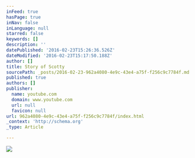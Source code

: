 ```yaml
---
inFeed: true
hasPage: true
inNav: false
inLanguage: null
starred: false
keywords: []
description: ''
datePublished: '2016-02-23T15:26:36.526Z'
dateModified: '2016-02-23T15:17:50.188Z'
author: []
title: Story of Scotty
sourcePath: _posts/2016-02-23-962a4080-4e9c-43e4-a75f-f256c9c7784f.md
published: true
authors: []
publisher:
  name: youtube.com
  domain: www.youtube.com
  url: null
  favicon: null
url: 962a4080-4e9c-43e4-a75f-f256c9c7784f/index.html
_context: 'http://schema.org'
_type: Article

---
```

![](https://i.ytimg.com/vi/EYziAFMJPsI/mqdefault.jpg)